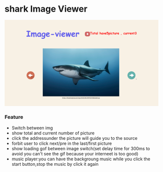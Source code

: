 # shark Image Viewer
![Alt text](image/capture.png)
### Feature
* Switch between img
* show total and current number of picture
* click the addressunder the picture will guide you to the source
* forbit user to click next/pre in the last/first picture
* show loading gof between image switch(set delay time for 300ms to avoid you can't see the gif because your interneet is too good)
* music player:you can have the backgroung music while you click the start button,stop the music by click it again